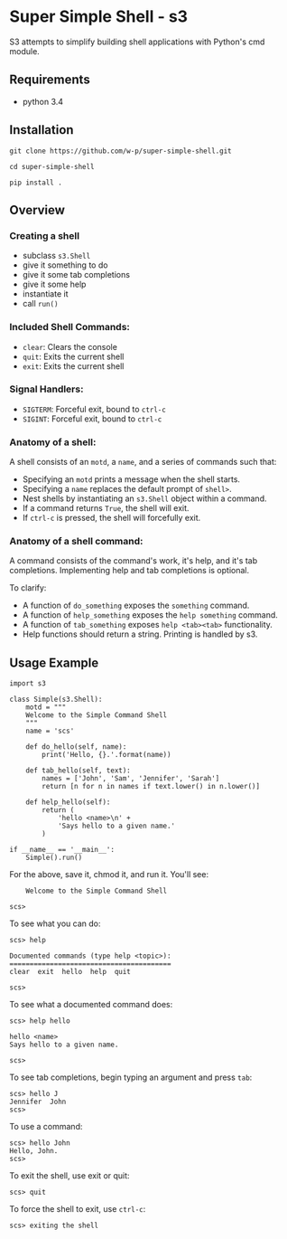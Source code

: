 Super Simple Shell - s3
=======================

S3 attempts to simplify building shell applications with Python's cmd module.

Requirements
------------
* python 3.4

Installation
------------

`git clone https://github.com/w-p/super-simple-shell.git`

`cd super-simple-shell`

`pip install .`

Overview
--------

### Creating a shell
* subclass `s3.Shell`
* give it something to do
* give it some tab completions
* give it some help
* instantiate it
* call `run()`

### Included Shell Commands:
  * `clear`: Clears the console
  * `quit`: Exits the current shell
  * `exit`: Exits the current shell

### Signal Handlers:
  * `SIGTERM`: Forceful exit, bound to `ctrl-c`
  * `SIGINT`: Forceful exit, bound to `ctrl-c`

### Anatomy of a shell:
A shell consists of an `motd`, a `name`, and a series of commands such that:

* Specifying an `motd` prints a message when the shell starts.
* Specifying a `name` replaces the default prompt of `shell>`.
* Nest shells by instantiating an `s3.Shell` object within a command.
* If a command returns `True`, the shell will exit.
* If `ctrl-c` is pressed, the shell will forcefully exit.

### Anatomy of a shell command:
A command consists of the command's work, it's help, and it's tab completions. Implementing help and tab completions is optional.

To clarify:
* A function of `do_something` exposes the `something` command.
* A function of `help_something` exposes the `help something` command.
* A function of `tab_something` exposes `help <tab><tab>` functionality.
* Help functions should return a string. Printing is handled by s3.

Usage Example
-------------


    import s3

    class Simple(s3.Shell):
        motd = """
        Welcome to the Simple Command Shell
        """
        name = 'scs'

        def do_hello(self, name):
            print('Hello, {}.'.format(name))

        def tab_hello(self, text):
            names = ['John', 'Sam', 'Jennifer', 'Sarah']
            return [n for n in names if text.lower() in n.lower()]

        def help_hello(self):
            return (
                'hello <name>\n' +
                'Says hello to a given name.'
            )

    if __name__ == '__main__':
        Simple().run()

For the above, save it, chmod it, and run it. You'll see:

        Welcome to the Simple Command Shell

    scs>

To see what you can do:

    scs> help

    Documented commands (type help <topic>):
    ========================================
    clear  exit  hello  help  quit

    scs>

To see what a documented command does:

    scs> help hello

    hello <name>
    Says hello to a given name.

    scs>

To see tab completions, begin typing an argument and press `tab`:

    scs> hello J
    Jennifer  John
    scs>

To use a command:

    scs> hello John
    Hello, John.
    scs>

To exit the shell, use exit or quit:

    scs> quit

To force the shell to exit, use `ctrl-c`:

    scs> exiting the shell

